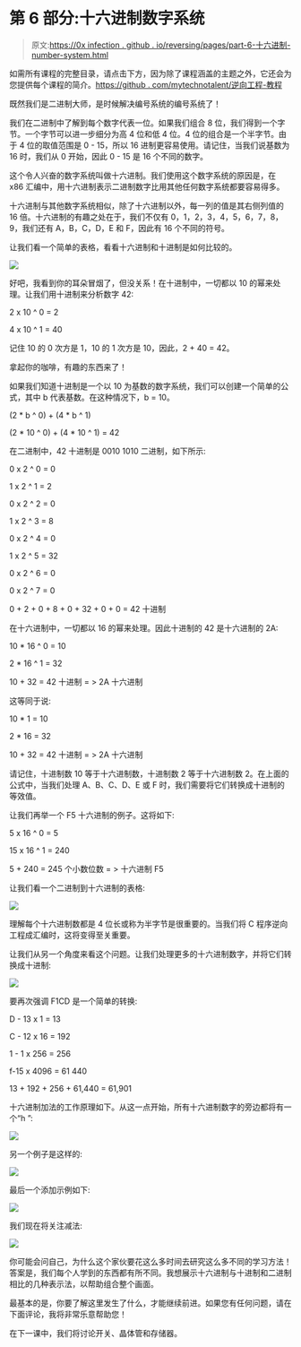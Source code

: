 # 第 6 部分:十六进制数字系统

> 原文:[https://0x infection . github . io/reversing/pages/part-6-十六进制-number-system.html](https://0xinfection.github.io/reversing/pages/part-6-hexadecimal-number-system.html)

如需所有课程的完整目录，请点击下方，因为除了课程涵盖的主题之外，它还会为您提供每个课程的简介。[https://github . com/mytechnotalent/逆向工程-教程](https://github.com/mytechnotalent/Reverse-Engineering-Tutorial)

既然我们是二进制大师，是时候解决编号系统的编号系统了！

我们在二进制中了解到每个数字代表一位。如果我们组合 8 位，我们得到一个字节。一个字节可以进一步细分为高 4 位和低 4 位。4 位的组合是一个半字节。由于 4 位的取值范围是 0 - 15，所以 16 进制更容易使用。请记住，当我们说基数为 16 时，我们从 0 开始，因此 0 - 15 是 16 个不同的数字。

这个令人兴奋的数字系统叫做十六进制。我们使用这个数字系统的原因是，在 x86 汇编中，用十六进制表示二进制数字比用其他任何数字系统都要容易得多。

十六进制与其他数字系统相似，除了十六进制以外，每一列的值是其右侧列值的 16 倍。十六进制的有趣之处在于，我们不仅有 0，1，2，3，4，5，6，7，8，9，我们还有 A，B，C，D，E 和 F，因此有 16 个不同的符号。

让我们看一个简单的表格，看看十六进制和十进制是如何比较的。

![](../Images/2cd85acfde9cfdc4a2c3d9f0418e657f.png)

好吧，我看到你的耳朵冒烟了，但没关系！在十进制中，一切都以 10 的幂来处理。让我们用十进制来分析数字 42:

2 x 10 ^ 0 = 2

4 x 10 ^ 1 = 40

记住 10 的 0 次方是 1，10 的 1 次方是 10，因此，2 + 40 = 42。

拿起你的咖啡，有趣的东西来了！

如果我们知道十进制是一个以 10 为基数的数字系统，我们可以创建一个简单的公式，其中 b 代表基数。在这种情况下，b = 10。

(2 * b ^ 0) + (4 * b ^ 1)

(2 * 10 ^ 0) + (4 * 10 ^ 1) = 42

在二进制中，42 十进制是 0010 1010 二进制，如下所示:

0 x 2 ^ 0 = 0

1 x 2 ^ 1 = 2

0 x 2 ^ 2 = 0

1 x 2 ^ 3 = 8

0 x 2 ^ 4 = 0

1 x 2 ^ 5 = 32

0 x 2 ^ 6 = 0

0 x 2 ^ 7 = 0

0 + 2 + 0 + 8 + 0 + 32 + 0 + 0 = 42 十进制

在十六进制中，一切都以 16 的幂来处理。因此十进制的 42 是十六进制的 2A:

10 * 16 ^ 0 = 10

2 * 16 ^ 1 = 32

10 + 32 = 42 十进制 = > 2A 十六进制

这等同于说:

10 * 1 = 10

2 * 16 = 32

10 + 32 = 42 十进制 = > 2A 十六进制

请记住，十进制数 10 等于十六进制数，十进制数 2 等于十六进制数 2。在上面的公式中，当我们处理 A、B、C、D、E 或 F 时，我们需要将它们转换成十进制的等效值。

让我们再举一个 F5 十六进制的例子。这将如下:

5 x 16 ^ 0 = 5

15 x 16 ^ 1 = 240

5 + 240 = 245 个小数位数 = > 十六进制 F5

让我们看一个二进制到十六进制的表格:

![](../Images/e95aa21b2770a92f4cc5390ea25cbbd0.png)

理解每个十六进制数都是 4 位长或称为半字节是很重要的。当我们将 C 程序逆向工程成汇编时，这将变得至关重要。

让我们从另一个角度来看这个问题。让我们处理更多的十六进制数字，并将它们转换成十进制:

![](../Images/d2fe9bb0970c821d0d2a2032d30b58ce.png)

要再次强调 F1CD 是一个简单的转换:

D - 13 x 1 = 13

C - 12 x 16 = 192

1 - 1 x 256 = 256

f-15 x 4096 = 61 440

13 + 192 + 256 + 61,440 = 61,901

十六进制加法的工作原理如下。从这一点开始，所有十六进制数字的旁边都将有一个“h ”:

![](../Images/221ba4c48178488e48dca91142f7ee9f.png)

另一个例子是这样的:

![](../Images/a56a1bde08bba622b0f65c5c8e43423d.png)

最后一个添加示例如下:

![](../Images/fce02181524610012a0b418efe3116a3.png)

我们现在将关注减法:

![](../Images/95299d0ccc779f7da8c6007292feb091.png)

你可能会问自己，为什么这个家伙要花这么多时间去研究这么多不同的学习方法！答案是，我们每个人学到的东西都有所不同。我想展示十六进制与十进制和二进制相比的几种表示法，以帮助组合整个画面。

最基本的是，你要了解这里发生了什么，才能继续前进。如果您有任何问题，请在下面评论，我将非常乐意帮助您！

在下一课中，我们将讨论开关、晶体管和存储器。